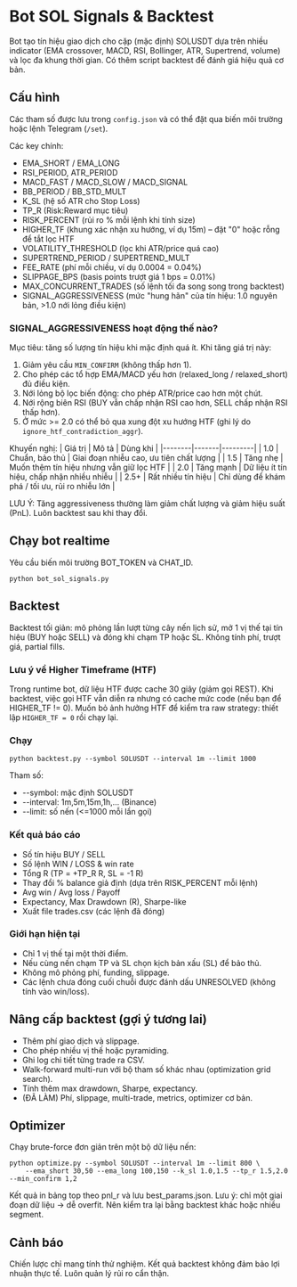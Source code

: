 # Bot SOL Signals & Backtest

Bot tạo tín hiệu giao dịch cho cặp (mặc định) SOLUSDT dựa trên nhiều indicator (EMA crossover, MACD, RSI, Bollinger, ATR, Supertrend, volume) và lọc đa khung thời gian. Có thêm script backtest để đánh giá hiệu quả cơ bản.

## Cấu hình
Các tham số được lưu trong `config.json` và có thể đặt qua biến môi trường hoặc lệnh Telegram (`/set`).

Các key chính:
- EMA_SHORT / EMA_LONG
- RSI_PERIOD, ATR_PERIOD
- MACD_FAST / MACD_SLOW / MACD_SIGNAL
- BB_PERIOD / BB_STD_MULT
- K_SL (hệ số ATR cho Stop Loss)
- TP_R (Risk:Reward mục tiêu)
- RISK_PERCENT (rủi ro % mỗi lệnh khi tính size)
- HIGHER_TF (khung xác nhận xu hướng, ví dụ 15m) – đặt "0" hoặc rỗng để tắt lọc HTF
- VOLATILITY_THRESHOLD (lọc khi ATR/price quá cao)
- SUPERTREND_PERIOD / SUPERTREND_MULT
 - FEE_RATE (phí mỗi chiều, ví dụ 0.0004 = 0.04%)
 - SLIPPAGE_BPS (basis points trượt giá 1 bps = 0.01%)
 - MAX_CONCURRENT_TRADES (số lệnh tối đa song song trong backtest)
 - SIGNAL_AGGRESSIVENESS (mức "hung hãn" của tín hiệu: 1.0 nguyên bản, >1.0 nới lỏng điều kiện)

### SIGNAL_AGGRESSIVENESS hoạt động thế nào?
Mục tiêu: tăng số lượng tín hiệu khi mặc định quá ít. Khi tăng giá trị này:

1. Giảm yêu cầu `MIN_CONFIRM` (không thấp hơn 1).
2. Cho phép các tổ hợp EMA/MACD yếu hơn (relaxed_long / relaxed_short) đủ điều kiện.
3. Nới lỏng bộ lọc biến động: cho phép ATR/price cao hơn một chút.
4. Nới rộng biên RSI (BUY vẫn chấp nhận RSI cao hơn, SELL chấp nhận RSI thấp hơn).
5. Ở mức >= 2.0 có thể bỏ qua xung đột xu hướng HTF (ghi lý do `ignore_htf_contradiction_aggr`).

Khuyến nghị:
| Giá trị | Mô tả | Dùng khi |
|--------|-------|---------|
| 1.0 | Chuẩn, bảo thủ | Giai đoạn nhiễu cao, ưu tiên chất lượng |
| 1.5 | Tăng nhẹ | Muốn thêm tín hiệu nhưng vẫn giữ lọc HTF |
| 2.0 | Tăng mạnh | Dữ liệu ít tín hiệu, chấp nhận nhiều nhiễu |
| 2.5+ | Rất nhiều tín hiệu | Chỉ dùng để khám phá / tối ưu, rủi ro nhiễu lớn |

LƯU Ý: Tăng aggressiveness thường làm giảm chất lượng và giảm hiệu suất (PnL). Luôn backtest sau khi thay đổi.

## Chạy bot realtime
Yêu cầu biến môi trường BOT_TOKEN và CHAT_ID.

```
python bot_sol_signals.py
```

## Backtest
Backtest tối giản: mô phỏng lần lượt từng cây nến lịch sử, mở 1 vị thế tại tín hiệu (BUY hoặc SELL) và đóng khi chạm TP hoặc SL. Không tính phí, trượt giá, partial fills.

### Lưu ý về Higher Timeframe (HTF)
Trong runtime bot, dữ liệu HTF được cache 30 giây (giảm gọi REST). Khi backtest, việc gọi HTF vẫn diễn ra nhưng có cache mức code (nếu bạn để HIGHER_TF != 0). Muốn bỏ ảnh hưởng HTF để kiểm tra raw strategy: thiết lập `HIGHER_TF = 0` rồi chạy lại.

### Chạy
```
python backtest.py --symbol SOLUSDT --interval 1m --limit 1000
```
Tham số:
- --symbol: mặc định SOLUSDT
- --interval: 1m,5m,15m,1h,... (Binance)
- --limit: số nến (<=1000 mỗi lần gọi)

### Kết quả báo cáo
- Số tín hiệu BUY / SELL
- Số lệnh WIN / LOSS & win rate
- Tổng R (TP = +TP_R R, SL = -1 R)
- Thay đổi % balance giả định (dựa trên RISK_PERCENT mỗi lệnh)
 - Avg win / Avg loss / Payoff
 - Expectancy, Max Drawdown (R), Sharpe-like
 - Xuất file trades.csv (các lệnh đã đóng)

### Giới hạn hiện tại
- Chỉ 1 vị thế tại một thời điểm.
- Nếu cùng nến chạm TP và SL chọn kịch bản xấu (SL) để bảo thủ.
- Không mô phỏng phí, funding, slippage.
- Các lệnh chưa đóng cuối chuỗi được đánh dấu UNRESOLVED (không tính vào win/loss).

## Nâng cấp backtest (gợi ý tương lai)
- Thêm phí giao dịch và slippage.
- Cho phép nhiều vị thế hoặc pyramiding.
- Ghi log chi tiết từng trade ra CSV.
- Walk-forward multi-run với bộ tham số khác nhau (optimization grid search).
- Tính thêm max drawdown, Sharpe, expectancy.
 - (ĐÃ LÀM) Phí, slippage, multi-trade, metrics, optimizer cơ bản.

## Optimizer
Chạy brute-force đơn giản trên một bộ dữ liệu nến:
```
python optimize.py --symbol SOLUSDT --interval 1m --limit 800 \
	--ema_short 30,50 --ema_long 100,150 --k_sl 1.0,1.5 --tp_r 1.5,2.0 --min_confirm 1,2
```
Kết quả in bảng top theo pnl_r và lưu best_params.json.
Lưu ý: chỉ một giai đoạn dữ liệu -> dễ overfit. Nên kiểm tra lại bằng backtest khác hoặc nhiều segment.

## Cảnh báo
Chiến lược chỉ mang tính thử nghiệm. Kết quả backtest không đảm bảo lợi nhuận thực tế. Luôn quản lý rủi ro cẩn thận.

